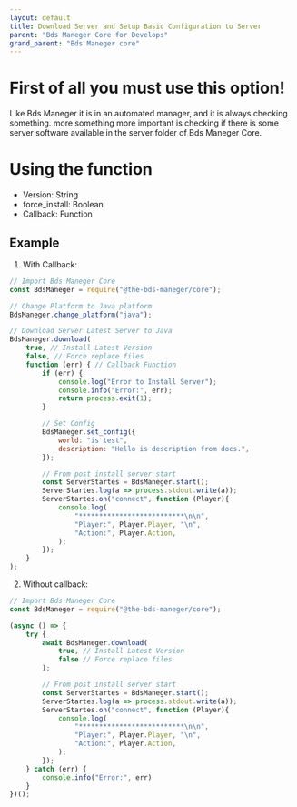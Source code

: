 ```yaml
---
layout: default
title: Download Server and Setup Basic Configuration to Server
parent: "Bds Maneger Core for Develops"
grand_parent: "Bds Maneger core"
---
```


# First of all you must use this option!

Like Bds Maneger it is in an automated manager, and it is always checking something. more something more important is checking if there is some server software available in the server folder of Bds Maneger Core.

# Using the function

* Version: String
* force_install: Boolean
* Callback: Function

## Example

1. With Callback:

```js
// Import Bds Maneger Core
const BdsManeger = require("@the-bds-maneger/core");

// Change Platform to Java platform
BdsManeger.change_platform("java");

// Download Server Latest Server to Java
BdsManeger.download(
    true, // Install Latest Version
    false, // Force replace files
    function (err) { // Callback Function
        if (err) {
            console.log("Error to Install Server");
            console.info("Error:", err);
            return process.exit(1);
        }

        // Set Config
        BdsManeger.set_config({
            world: "is test",
            description: "Hello is description from docs.",
        });

        // From post install server start
        const ServerStartes = BdsManeger.start();
        ServerStartes.log(a => process.stdout.write(a));
        ServerStartes.on("connect", function (Player){
            console.log(
                "**************************\n\n",
                "Player:", Player.Player, "\n",
                "Action:", Player.Action,
            );
        });
    }
);
```

2. Without callback:

```js
// Import Bds Maneger Core
const BdsManeger = require("@the-bds-maneger/core");

(async () => {
    try {
        await BdsManeger.download(
            true, // Install Latest Version
            false // Force replace files
        );

        // From post install server start
        const ServerStartes = BdsManeger.start();
        ServerStartes.log(a => process.stdout.write(a));
        ServerStartes.on("connect", function (Player){
            console.log(
                "**************************\n\n",
                "Player:", Player.Player, "\n",
                "Action:", Player.Action,
            );
        });
    } catch (err) {
        console.info("Error:", err)
    }
})();
```